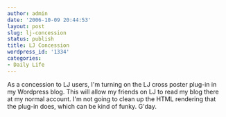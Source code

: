 ```yaml
---
author: admin
date: '2006-10-09 20:44:53'
layout: post
slug: lj-concession
status: publish
title: LJ Concession
wordpress_id: '1334'
categories:
- Daily Life
---
```


As a concession to LJ users, I'm turning on the LJ cross poster plug-in
in my Wordpress blog. This will allow my friends on LJ to read my blog
there at my normal account. I'm not going to clean up the HTML rendering
that the plug-in does, which can be kind of funky. G'day.
